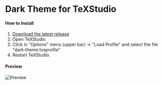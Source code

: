 # Dark Theme for TeXStudio

#### How to Install

1. [Download the latest release](https://github.com/pmaroco/dark-texstudio/zipball/master)
2. Open TeXStudio
3. Click in "Options" menu (upper bar) -> "Load Profile" and select the file "dark-theme.txsprofile"
4. Restart TeXStudio.

#### Preview

![Preview](https://raw.github.com/pmaroco/dark-texstudio/master/img/preview.png)
